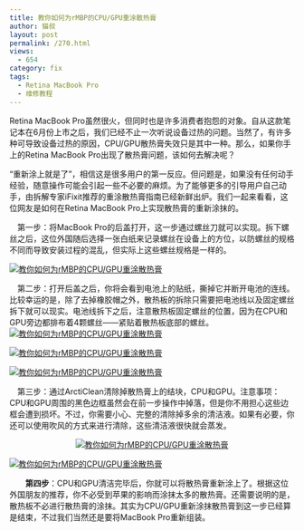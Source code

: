 ```yaml
---
title: 教你如何为rMBP的CPU/GPU重涂散热膏
author: 猫叔
layout: post
permalink: /270.html
views:
  - 654
category: fix
tags:
  - Retina MacBook Pro
  - 维修教程
---
```


   Retina MacBook Pro虽然很火，但同时也是许多消费者抱怨的对象。自从这款笔记本在6月份上市之后，我们已经不止一次听说设备过热的问题。当然了，有许多种可导致设备过热的原因，CPU/GPU散热膏失效只是其中一种。那么，如果你手上的Retina MacBook Pro出现了散热膏问题，该如何去解决呢？

  

   “重新涂上就是了”，相信这是很多用户的第一反应。但问题是，如果没有任何动手经验，随意操作可能会引起一些不必要的麻烦。为了能够更多的引导用户自己动手，由拆解专家iFixit推荐的重涂散热膏指南已经新鲜出炉。我们一起来看看，这位网友是如何在Retina MacBook Pro上实现散热膏的重新涂抹的。
 
  
 　第一步：将MacBook Pro的后盖打开，这一步通过螺丝刀就可以实现。拆下螺丝之后，这位外国随后选择一张白纸来记录螺丝在设备上的方位，以防螺丝的规格不同而导致安装过程的混乱，但实际上这些螺丝规格是一样的。

  
 
  <a href="http://cache.maoshu.cc//wp-content/uploads/sinapicv2-backup/270-ww2-bmiddle-a316108djw1enwmbk0e2tj20gf0cct9k.jpg" target="_blank"><img src="http://cache.maoshu.cc//wp-content/uploads/sinapicv2-backup/270-ww2-large-a316108djw1enwmbk0e2tj20gf0cct9k.jpg" alt="教你如何为rMBP的CPU/GPU重涂散热膏" /></a>

　第二步：打开后盖之后，你将会看到电池上的贴纸，撕掉它并断开电池的连线。比较幸运的是，除了去掉橡胶帽之外，散热板的拆除只需要把电池线以及固定螺丝拆下就可以现实。电池线拆下之后，注意散热板固定螺丝的位置，因为在CPU和GPU旁边都排布着4颗螺丝——紧贴着散热板底部的螺丝。
　<a href="http://cache.maoshu.cc//wp-content/uploads/sinapicv2-backup/270-ww3-bmiddle-a316108djw1enwmbnke2uj20gf0ccdhl.jpg" target="_blank"><img src="http://cache.maoshu.cc//wp-content/uploads/sinapicv2-backup/270-ww3-large-a316108djw1enwmbnke2uj20gf0ccdhl.jpg" alt="教你如何为rMBP的CPU/GPU重涂散热膏" /></a>
  </p>
  
  <p>
    <a href="http://cache.maoshu.cc//wp-content/uploads/sinapicv2-backup/270-ww3-bmiddle-a316108djw1enwmbrnb06j20gf0ccwfx.jpg" target="_blank"><img src="http://cache.maoshu.cc//wp-content/uploads/sinapicv2-backup/270-ww3-large-a316108djw1enwmbrnb06j20gf0ccwfx.jpg" alt="教你如何为rMBP的CPU/GPU重涂散热膏" /></a>
  </p>
  
  <p>
    <a href="http://cache.maoshu.cc//wp-content/uploads/sinapicv2-backup/270-ww3-bmiddle-a316108djw1enwmbvcx3fj20gf0ccq4k.jpg" target="_blank"><img src="http://cache.maoshu.cc//wp-content/uploads/sinapicv2-backup/270-ww3-large-a316108djw1enwmbvcx3fj20gf0ccq4k.jpg" alt="教你如何为rMBP的CPU/GPU重涂散热膏" /></a>
  </p>
  

　第三步：通过ArctiClean清除掉散热膏上的结块，CPU和GPU。注意事项：CPU和GPU周围的黑色边框虽然会在前一步操作中掉落，但是你不用担心这些边框会遭到损坏。不过，你需要小心、完整的清除掉多余的清洁液。如果有必要，你还可以使用吹风的方式来进行清除，这些清洁液很快就会蒸发。

  <p align="center">
<a href="http://cache.maoshu.cc//wp-content/uploads/sinapicv2-backup/270-ww1-bmiddle-a316108djw1enwmbzs6hkj20gf0ccq4k.jpg" target="_blank"><img class="alignleft" src="http://cache.maoshu.cc//wp-content/uploads/sinapicv2-backup/270-ww1-large-a316108djw1enwmbzs6hkj20gf0ccq4k.jpg" alt="教你如何为rMBP的CPU/GPU重涂散热膏" /></a>
  </p>
  
  
  <p>
    <a href="http://cache.maoshu.cc//wp-content/uploads/sinapicv2-backup/270-ww3-bmiddle-a316108djw1enwmcfomywj20gf0ccgn3.jpg" target="_blank"><img src="http://cache.maoshu.cc//wp-content/uploads/sinapicv2-backup/270-ww3-large-a316108djw1enwmcfomywj20gf0ccgn3.jpg" alt="教你如何为rMBP的CPU/GPU重涂散热膏" /></a>
  </p>
  
  <p>
    <strong>　　第四步</strong>：CPU和GPU清洁完毕后，你就可以将散热膏重新涂上了。根据这位外国朋友的推荐，你不必受到苹果的影响而涂抹太多的散热膏。还需要说明的是，散热板不必进行散热膏的涂抹。其实为CPU/GPU重新涂抹散热膏到这一步已经算是结束，不过我们当然还是要将MacBook Pro重新组装。
  


